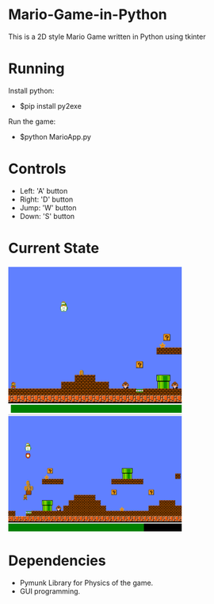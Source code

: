 # Mario-Game-in-Python
This is a 2D style Mario Game written in Python using tkinter

# Running
Install python:
- $pip install py2exe

Run the game:
- $python MarioApp.py

# Controls
- Left: 'A' button
- Right: 'D' button
- Jump: 'W' button
- Down: 'S' button

# Current State
<img src="https://github.com/uqsquach/Mario-Game-in-Python/blob/main/images/1.png" length="100" width="350">   
<img src="https://github.com/uqsquach/Mario-Game-in-Python/blob/main/images/2.png" length="150" width="350">

# Dependencies
- Pymunk Library for Physics of the game.
- GUI programming.
